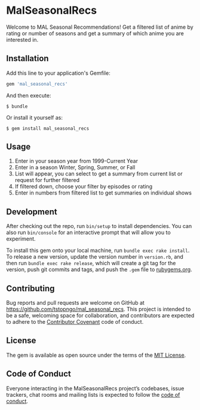 # MalSeasonalRecs

Welcome to MAL Seasonal Recommendations! Get a filtered list of anime by rating or number of seasons and get a summary of which anime you are interested in.

## Installation

Add this line to your application's Gemfile:

```ruby
gem 'mal_seasonal_recs'
```

And then execute:

    $ bundle

Or install it yourself as:

    $ gem install mal_seasonal_recs

## Usage

1. Enter in your season year from 1999-Current Year
2. Enter in a season Winter, Spring, Summer, or Fall
3. List will appear, you can select to get a summary from current list or request for further filtered
4. If filtered down, choose your filter by episodes or rating
5. Enter in numbers from filtered list to get summaries on individual shows

## Development

After checking out the repo, run `bin/setup` to install dependencies. You can also run `bin/console` for an interactive prompt that will allow you to experiment.

To install this gem onto your local machine, run `bundle exec rake install`. To release a new version, update the version number in `version.rb`, and then run `bundle exec rake release`, which will create a git tag for the version, push git commits and tags, and push the `.gem` file to [rubygems.org](https://rubygems.org).

## Contributing

Bug reports and pull requests are welcome on GitHub at https://github.com/tstopngo/mal_seasonal_recs. This project is intended to be a safe, welcoming space for collaboration, and contributors are expected to adhere to the [Contributor Covenant](http://contributor-covenant.org) code of conduct.

## License

The gem is available as open source under the terms of the [MIT License](https://opensource.org/licenses/MIT).

## Code of Conduct

Everyone interacting in the MalSeasonalRecs project’s codebases, issue trackers, chat rooms and mailing lists is expected to follow the [code of conduct](https://github.com/[USERNAME]/mal_seasonal_recs/blob/master/CODE_OF_CONDUCT.md).
